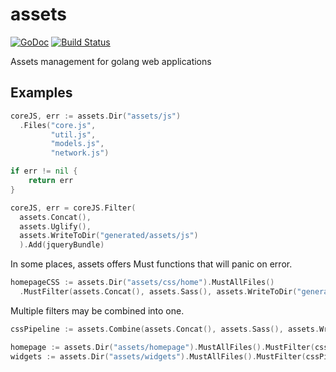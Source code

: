 assets
======
[![GoDoc](https://godoc.org/github.com/jbowens/assets?status.svg)](https://godoc.org/github.com/jbowens/assets) [![Build Status](https://travis-ci.org/jbowens/assets.svg?branch=master)](https://travis-ci.org/jbowens/assets)

Assets management for golang web applications

## Examples

```go
coreJS, err := assets.Dir("assets/js")
  .Files("core.js",
         "util.js",
         "models.js",
         "network.js")

if err != nil {
    return err
}

coreJS, err = coreJS.Filter(
  assets.Concat(),
  assets.Uglify(),
  assets.WriteToDir("generated/assets/js")
  ).Add(jqueryBundle)
```

In some places, assets offers Must functions that will panic on error.
```go
homepageCSS := assets.Dir("assets/css/home").MustAllFiles()
  .MustFilter(assets.Concat(), assets.Sass(), assets.WriteToDir("generated/assets/css"))
```

Multiple filters may be combined into one.
```go
cssPipeline := assets.Combine(assets.Concat(), assets.Sass(), assets.WriteToDir("gen"))

homepage := assets.Dir("assets/homepage").MustAllFiles().MustFilter(cssPipeline)
widgets := assets.Dir("assets/widgets").MustAllFiles().MustFilter(cssPipeline)
```
